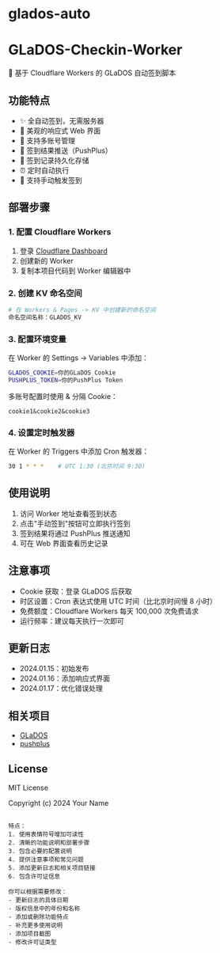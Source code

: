 # glados-auto
# GLaDOS-Checkin-Worker

🚀 基于 Cloudflare Workers 的 GLaDOS 自动签到脚本

## 功能特点

- ✨ 全自动签到，无需服务器
- 📱 美观的响应式 Web 界面
- 👥 支持多账号管理
- 📨 签到结果推送（PushPlus）
- 💾 签到记录持久化存储
- ⏰ 定时自动执行
- 🔄 支持手动触发签到

## 部署步骤

### 1. 配置 Cloudflare Workers

1. 登录 [Cloudflare Dashboard](https://dash.cloudflare.com/)
2. 创建新的 Worker
3. 复制本项目代码到 Worker 编辑器中

### 2. 创建 KV 命名空间

```bash
# 在 Workers & Pages -> KV 中创建新的命名空间
命名空间名称：GLADOS_KV
```

### 3. 配置环境变量

在 Worker 的 Settings -> Variables 中添加：

```bash
GLADOS_COOKIE=你的GLaDOS Cookie
PUSHPLUS_TOKEN=你的PushPlus Token
```

多账号配置时使用 & 分隔 Cookie：
```
cookie1&cookie2&cookie3
```

### 4. 设置定时触发器

在 Worker 的 Triggers 中添加 Cron 触发器：
```bash
30 1 * * *    # UTC 1:30 (北京时间 9:30)
```

## 使用说明

1. 访问 Worker 地址查看签到状态
2. 点击"手动签到"按钮可立即执行签到
3. 签到结果将通过 PushPlus 推送通知
4. 可在 Web 界面查看历史记录

## 注意事项

- Cookie 获取：登录 GLaDOS 后获取
- 时区设置：Cron 表达式使用 UTC 时间（比北京时间慢 8 小时）
- 免费额度：Cloudflare Workers 每天 100,000 次免费请求
- 运行频率：建议每天执行一次即可

## 更新日志

- 2024.01.15：初始发布
- 2024.01.16：添加响应式界面
- 2024.01.17：优化错误处理

## 相关项目

- [GLaDOS](https://github.com/glados-network/GLaDOS)
- [pushplus](http://www.pushplus.plus/)

## License

MIT License

Copyright (c) 2024 Your Name

```

特点：
1. 使用表情符号增加可读性
2. 清晰的功能说明和部署步骤
3. 包含必要的配置说明
4. 提供注意事项和常见问题
5. 添加更新日志和相关项目链接
6. 包含许可证信息

你可以根据需要修改：
- 更新日志的具体日期
- 版权信息中的年份和名称
- 添加或删除功能特点
- 补充更多使用说明
- 添加项目截图
- 修改许可证类型
